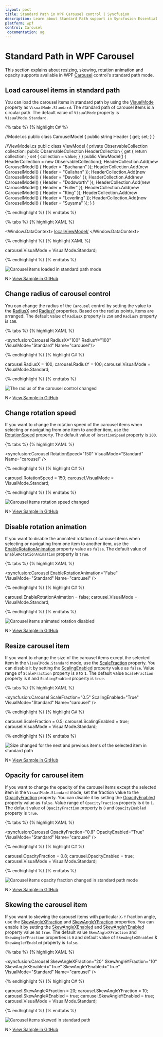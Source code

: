 ```yaml
---
layout: post
title: Standard Path in WPF Carousel control | Syncfusion
description: Learn about Standard Path support in Syncfusion Essential Studio WPF Carousel control, its elements and more details.
platform: wpf
control: Carousel
 documentation: ug
---
```


# Standard Path in WPF Carousel

This section explains about resizing, skewing, rotation animation and opacity supports available in WPF [Carousel](https://help.syncfusion.com/cr/wpf/Syncfusion.Windows.Shared.Carousel.html) control's standard path mode.

## Load carousel items in standard path

You can load the carousel items in standard path by using the [VisualMode](https://help.syncfusion.com/cr/wpf/Syncfusion.Windows.Shared.Carousel.html#Syncfusion_Windows_Shared_Carousel_VisualMode) property as `VisualMode.Standard`. The standard path of carousel items is a circular path. The default value of `VisualMode` property is `VisualMode.Standard`.

{% tabs %}
{% highlight C# %}

//Model.cs
public class CarouselModel {
	public string Header { get; set; }
}

//ViewModel.cs
public class ViewModel {
	private ObservableCollection<CarouselModel> collection;
	public ObservableCollection<CarouselModel> HeaderCollection
	{
		get {
			return collection;
		}
		set {
			collection = value;
		}
	}
	public ViewModel() {
		HeaderCollection = new ObservableCollection<CarouselModel>();
		HeaderCollection.Add(new CarouselModel() { Header = "Buchanan" });
		HeaderCollection.Add(new CarouselModel() { Header = "Callahan" });
		HeaderCollection.Add(new CarouselModel() { Header = "Davolio" });
		HeaderCollection.Add(new CarouselModel() { Header = "Dodsworth" });
		HeaderCollection.Add(new CarouselModel() { Header = "Fuller" });
		HeaderCollection.Add(new CarouselModel() { Header = "King" });
		HeaderCollection.Add(new CarouselModel() { Header = "Leverling" });
		HeaderCollection.Add(new CarouselModel() { Header = "Suyama" });
	}
}

{% endhighlight %}
{% endtabs %}

{% tabs %}
{% highlight XAML %}

<Window.DataContext>
    <local:ViewModel/>
</Window.DataContext>

<Grid>
    <syncfusion:Carousel Name="Carousel" 
                         VisualMode="Standard"
                         ItemsSource="{Binding HeaderCollection}">
        <syncfusion:Carousel.ItemTemplate>
            <DataTemplate>
                <Border Height="50" 
                        Width="100" 
                        BorderBrush="Purple" 
                        BorderThickness="5"
                        Background="LightBlue">
                    <TextBlock HorizontalAlignment="Center" 
                               VerticalAlignment="Center" 
                               Text="{Binding Header}"/>
                </Border>
            </DataTemplate>
        </syncfusion:Carousel.ItemTemplate>
    </syncfusion:Carousel>
</Grid>

{% endhighlight %}
{% highlight XAML %}

carousel.VisualMode = VisualMode.Standard;

{% endhighlight %}
{% endtabs %}

![Carousel items loaded in standard path mode](Getting-Started_images/wpf-carousel-item-binding.png)

N> [View Sample in GitHub](https://github.com/SyncfusionExamples/syncfusion-wpf-carousel-examples/tree/master/Samples/StandardPath)

## Change radius of carousel control

You can change the radius of the `Carousel` control by setting the value to the [RadiusX](https://help.syncfusion.com/cr/wpf/Syncfusion.Windows.Shared.Carousel.html#Syncfusion_Windows_Shared_Carousel_RadiusX) and [RadiusY](https://help.syncfusion.com/cr/wpf/Syncfusion.Windows.Shared.Carousel.html#Syncfusion_Windows_Shared_Carousel_RadiusY) properties. Based on the radius points, items are arranged. The default value of `RadiusX` property is `250` and `RadiusY` property is `150`. 

{% tabs %}
{% highlight XAML %}

<syncfusion:Carousel RadiusX="100" 
                     RadiusY="100" 
                     VisualMode="Standard"
                     Name="carousel"/>

{% endhighlight %}
{% highlight C# %}

carousel.RadiusX = 100;
carousel.RadiusY = 100;
carousel.VisualMode = VisualMode.Standard;

{% endhighlight %}
{% endtabs %}

![The radius of the carousel control changed](Getting-Started_images/radius.png)

N> [View Sample in GitHub](https://github.com/SyncfusionExamples/syncfusion-wpf-carousel-examples/tree/master/Samples/StandardPath)

## Change rotation speed

If you want to change the rotation speed of the carousel items when selecting or navigating from one item to another item, use the [RotationSpeed](https://help.syncfusion.com/cr/wpf/Syncfusion.Windows.Shared.Carousel.html#Syncfusion_Windows_Shared_Carousel_RotationSpeed) property. The default value of `RotationSpeed` property is `200`.

{% tabs %}
{% highlight XAML %}

<syncfusion:Carousel RotationSpeed="150"
                     VisualMode="Standard"
                     Name="carousel" />

{% endhighlight %}
{% highlight C# %}

carousel.RotationSpeed = 150;
carousel.VisualMode = VisualMode.Standard;

{% endhighlight %}
{% endtabs %}

![Carousel items rotation speed changed](Rotation-images/RotationSpeed.gif)

N> [View Sample in GitHub](https://github.com/SyncfusionExamples/syncfusion-wpf-carousel-examples/tree/master/Samples/StandardPath)

## Disable rotation animation

If you want to disable the animated rotation of carousel items when selecting or navigating from one item to another item, use the [EnableRotationAnimation](https://help.syncfusion.com/cr/wpf/Syncfusion.Windows.Shared.Carousel.html#Syncfusion_Windows_Shared_Carousel_EnableRotationAnimation) property value as `false`. The default value of `EnableRotationAnimation` property is `true`.

{% tabs %}
{% highlight XAML %}

<syncfusion:Carousel EnableRotationAnimation="False" 
                     VisualMode="Standard"
                     Name="carousel" />

{% endhighlight %}
{% highlight C# %}

carousel.EnableRotationAnimation = false;
carousel.VisualMode = VisualMode.Standard;

{% endhighlight %}
{% endtabs %}

![Carousel items animated rotation disabled](Rotation-images/EnableRotationAnimation.gif)

N> [View Sample in GitHub](https://github.com/SyncfusionExamples/syncfusion-wpf-carousel-examples/tree/master/Samples/StandardPath)

## Resize carousel item

If you want to change the size of the carousel items except the selected item in the `VisualMode.Standard` mode, use the [ScaleFraction](https://help.syncfusion.com/cr/wpf/Syncfusion.Windows.Shared.Carousel.html#Syncfusion_Windows_Shared_Carousel_ScaleFraction) property. You can disable it by setting the [ScalingEnabled](https://help.syncfusion.com/cr/wpf/Syncfusion.Windows.Shared.Carousel.html#Syncfusion_Windows_Shared_Carousel_ScalingEnabled) property value as `false`. Value range of `ScaleFraction` property is `0` to `1`. The default value `ScaleFraction` property is `0` and `ScalingEnabled` property is `true`.

{% tabs %}
{% highlight XAML %}

<syncfusion:Carousel ScaleFraction="0.5" 
                     ScalingEnabled="True"
                     VisualMode="Standard"
                     Name="carousel" />

{% endhighlight %}
{% highlight C# %}

carousel.ScaleFraction = 0.5;
carousel.ScalingEnabled = true;
carousel.VisualMode = VisualMode.Standard;

{% endhighlight %}
{% endtabs %}

![Size changed for the next and previous items of the selected item in standard path](Scaling-Opacity-and-Skewing-Support_images/ScaleFraction.gif)

N> [View Sample in GitHub](https://github.com/SyncfusionExamples/syncfusion-wpf-carousel-examples/tree/master/Samples/StandardPath)

## Opacity for carousel item

If you want to change the opacity of the carousel items except the selected item in the `VisualMode.Standard` mode, set the fraction value to the [OpacityFraction](https://help.syncfusion.com/cr/wpf/Syncfusion.Windows.Shared.Carousel.html#Syncfusion_Windows_Shared_Carousel_OpacityFraction) property. You can disable it by setting the [OpacityEnabled](https://help.syncfusion.com/cr/wpf/Syncfusion.Windows.Shared.Carousel.html#Syncfusion_Windows_Shared_Carousel_OpacityEnabled) property value as `false`. Value range of `OpacityFraction` property is `0` to `1`. The default value of `OpacityFraction` property is `0` and `OpacityEnabled` property is `true`.

{% tabs %}
{% highlight XAML %}

<syncfusion:Carousel OpacityFraction="0.8"
                     OpacityEnabled="True"
                     VisualMode="Standard"
                     Name="carousel" />

{% endhighlight %}
{% highlight C# %}

carousel.OpacityFraction = 0.8;
carousel.OpacityEnabled = true;
carousel.VisualMode = VisualMode.Standard;

{% endhighlight %}
{% endtabs %}

![Carousel items opacity fraction changed in standard path mode](Rotation-images/OpacityFraction.png)

N> [View Sample in GitHub](https://github.com/SyncfusionExamples/syncfusion-wpf-carousel-examples/tree/master/Samples/StandardPath)

## Skewing the carousel item

If you want to skewing the carousel items with particular `X-Y` fraction angle, use the [SkewAngleXFraction](https://help.syncfusion.com/cr/wpf/Syncfusion.Windows.Shared.Carousel.html#Syncfusion_Windows_Shared_Carousel_SkewAngleXFraction) and [SkewAngleYFraction](https://help.syncfusion.com/cr/wpf/Syncfusion.Windows.Shared.Carousel.html#Syncfusion_Windows_Shared_Carousel_SkewAngleYFraction) properties. You can enable it by setting the [SkewAngleXEnabled](https://help.syncfusion.com/cr/wpf/Syncfusion.Windows.Shared.Carousel.html#Syncfusion_Windows_Shared_Carousel_SkewAngleXEnabled) and [SkewAngleYEnabled](https://help.syncfusion.com/cr/wpf/Syncfusion.Windows.Shared.Carousel.html#Syncfusion_Windows_Shared_Carousel_SkewAngleYEnabled) property value as `true`. The default value `SkewAngleXFraction` and `SkewAngleYFraction` properties is `0` and default value of `SkewAngleXEnabled` & `SkewAngleYEnabled` property is `false`.

{% tabs %}
{% highlight XAML %}

<syncfusion:Carousel SkewAngleXFraction="20"
                     SkewAngleYFraction="10" 
                     SkewAngleXEnabled="True"
                     SkewAngleYEnabled="True"
                     VisualMode="Standard"
                     Name="carousel" />

{% endhighlight %}
{% highlight C# %}

carousel.SkewAngleXFraction = 20;
carousel.SkewAngleYFraction = 10;
carousel.SkewAngleXEnabled = true;
carousel.SkewAngleYEnabled = true;
carousel.VisualMode = VisualMode.Standard;

{% endhighlight %}
{% endtabs %}

![Carousel items skewed in standard path](Scaling-Opacity-and-Skewing-Support_images/SkewAngleXY.png)

N> [View Sample in GitHub](https://github.com/SyncfusionExamples/syncfusion-wpf-carousel-examples/tree/master/Samples/StandardPath)
